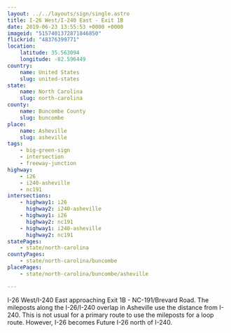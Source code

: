 ```yaml
---
layout: ../../layouts/sign/single.astro
title: I-26 West/I-240 East - Exit 1B
date: 2019-06-23 13:55:53 +0000 +0000
imageid: "5157401372871846850"
flickrid: "48376399771"
location:
    latitude: 35.563094
    longitude: -82.596449
country:
    name: United States
    slug: united-states
state:
    name: North Carolina
    slug: north-carolina
county:
    name: Buncombe County
    slug: buncombe
place:
    name: Asheville
    slug: asheville
tags:
    - big-green-sign
    - intersection
    - freeway-junction
highway:
    - i26
    - i240-asheville
    - nc191
intersections:
    - highway1: i26
      highway2: i240-asheville
    - highway1: i26
      highway2: nc191
    - highway1: i240-asheville
      highway2: nc191
statePages:
    - state/north-carolina
countyPages:
    - state/north-carolina/buncombe
placePages:
    - state/north-carolina/buncombe/asheville

---
```

I-26 West/I-240 East approaching Exit 1B - NC-191/Brevard Road.  The mileposts along the I-26/I-240 overlap in Asheville use the distance from I-240.  This is not usual for a primary route to use the mileposts for a loop route.  However, I-26 becomes Future I-26 north of I-240.